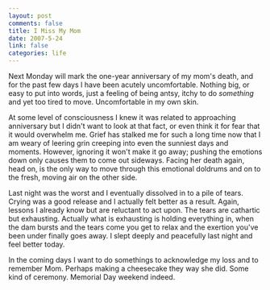 ```yaml
--- 
layout: post
comments: false
title: I Miss My Mom
date: 2007-5-24
link: false
categories: life
---
```

Next Monday will mark the one-year anniversary of my mom's death, and for the past few days I have been acutely uncomfortable.  Nothing big, or easy to put into words, just a feeling of being antsy, itchy to do <i>something</i> and yet too tired to move.  Uncomfortable in my own skin.

At some level of consciousness I knew it was related to approaching anniversary but I didn't want to look at that fact, or even think it for fear that it would overwhelm me.  Grief has stalked me for such a long time now that I am weary of leering grin creeping into even the sunniest days and moments.  However, ignoring it won't make it go away; pushing the emotions down only causes them to come out sideways.  Facing her death again, head on, is the only way to move through this emotional doldrums and on to the fresh, moving air on the other side.

Last night was the worst and I eventually dissolved in to a pile of tears.  Crying was a good release and I actually felt better as a result.  Again, lessons I already know but are reluctant to act upon.  The tears are cathartic but exhausting.  Actually what is exhausting is holding everything in, when the dam bursts and the tears come you get to relax and the exertion you've been under finally goes away.  I slept deeply and peacefully last night and feel better today.

In the coming days I want to do somethings to acknowledge my loss and to remember Mom.  Perhaps making a cheesecake they way she did.  Some kind of ceremony.   Memorial Day weekend indeed.
